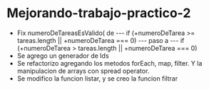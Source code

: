 # Mejorando-trabajo-practico-2
<ul>
<li>
 Fix numeroDeTareasEsValido( de --- if (+numeroDeTarea >= tareas.length || +numeroDeTarea === 0) --- paso a --- if (+numeroDeTarea > tareas.length || +numeroDeTarea === 0)
</li>
  <li>
    Se agrego un generador de Ids
  </li>
   <li>
    Se refactorizo agregando los metodos forEach, map, filter. Y la manipulacion de arrays con spread operator.
  </li>
   <li>
    Se modifico la funcion listar, y se creo la funcion filtrar
  </li>
</ul>
   


